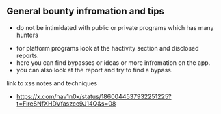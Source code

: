 ## General bounty infromation and tips 

* do not be intimidated with public or private programs which has many hunters 

- for platform programs look at the hactivity section and disclosed reports.
- here you can find bypasses or ideas or more infromation on the app.
- you can also look at the report and try to find a bypass.

link to xss notes and techniques
- https://x.com/nav1n0x/status/1860044537932251225?t=FireSNfXHDVfaszce9J14Q&s=08
